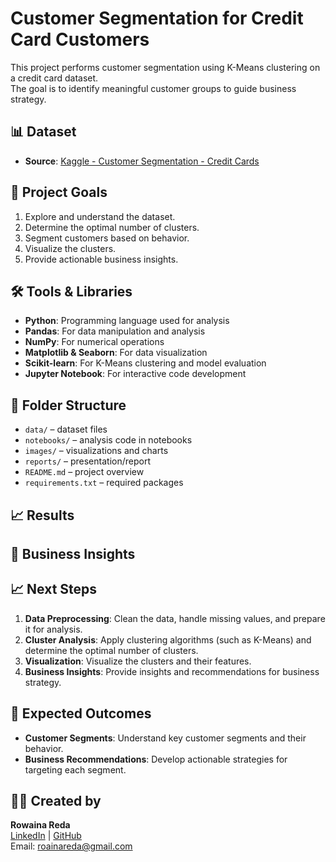 # Customer Segmentation for Credit Card Customers

This project performs customer segmentation using K-Means clustering on a credit card dataset.  
The goal is to identify meaningful customer groups to guide business strategy.

## 📊 Dataset

- **Source**: [Kaggle - Customer Segmentation - Credit Cards](https://www.kaggle.com/code/des137/customer-segmentation-credit-cards)

## 📌 Project Goals

1. Explore and understand the dataset.
2. Determine the optimal number of clusters.
3. Segment customers based on behavior.
4. Visualize the clusters.
5. Provide actionable business insights.

## 🛠️ Tools & Libraries

- **Python**: Programming language used for analysis
- **Pandas**: For data manipulation and analysis
- **NumPy**: For numerical operations
- **Matplotlib & Seaborn**: For data visualization
- **Scikit-learn**: For K-Means clustering and model evaluation
- **Jupyter Notebook**: For interactive code development

## 📁 Folder Structure

- `data/` – dataset files  
- `notebooks/` – analysis code in notebooks  
- `images/` – visualizations and charts  
- `reports/` – presentation/report  
- `README.md` – project overview  
- `requirements.txt` – required packages  

## 📈 Results


## 🧠 Business Insights



## 📈 Next Steps

1. **Data Preprocessing**: Clean the data, handle missing values, and prepare it for analysis.
2. **Cluster Analysis**: Apply clustering algorithms (such as K-Means) and determine the optimal number of clusters.
3. **Visualization**: Visualize the clusters and their features.
4. **Business Insights**: Provide insights and recommendations for business strategy.

## 🧠 Expected Outcomes

- **Customer Segments**: Understand key customer segments and their behavior.
- **Business Recommendations**: Develop actionable strategies for targeting each segment.

## 👩‍💻 Created by

**Rowaina Reda**  
[LinkedIn](https://www.linkedin.com/in/rowaina-reda) | [GitHub](https://github.com/rowaina-reda)  
Email: [roainareda@gmail.com](mailto:roainareda@gmail.com)
